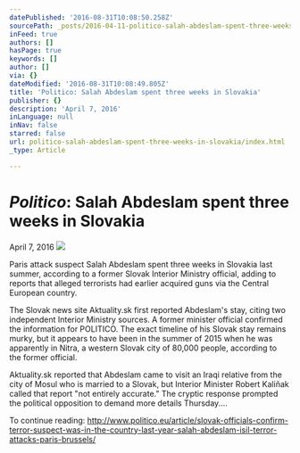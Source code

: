 ```yaml
---
datePublished: '2016-08-31T10:08:50.258Z'
sourcePath: _posts/2016-04-11-politico-salah-abdeslam-spent-three-weeks-in-slovakia.md
inFeed: true
authors: []
hasPage: true
keywords: []
author: []
via: {}
dateModified: '2016-08-31T10:08:49.805Z'
title: 'Politico: Salah Abdeslam spent three weeks in Slovakia'
publisher: {}
description: 'April 7, 2016'
inLanguage: null
inNav: false
starred: false
url: politico-salah-abdeslam-spent-three-weeks-in-slovakia/index.html
_type: Article

---
```

# _**Politico**_**: Salah Abdeslam spent three weeks in Slovakia**

April 7, 2016
![](https://s3-us-west-2.amazonaws.com/the-grid-img/p/8fb0fe050def1f9b2850a90e354b7f613db80eb6.jpg)

Paris attack suspect Salah Abdeslam spent three weeks in Slovakia last summer, according to a former Slovak Interior Ministry official, adding to reports that alleged terrorists had earlier acquired guns via the Central European country.

The Slovak news site Aktuality.sk first reported Abdeslam's stay, citing two independent Interior Ministry sources. A former minister official confirmed the information for POLITICO. The exact timeline of his Slovak stay remains murky, but it appears to have been in the summer of 2015 when he was apparently in Nitra, a western Slovak city of 80,000 people, according to the former official.

Aktuality.sk reported that Abdeslam came to visit an Iraqi relative from the city of Mosul who is married to a Slovak, but Interior Minister Robert Kaliňak called that report "not entirely accurate." The cryptic response prompted the political opposition to demand more details Thursday....

To continue reading: http://www.politico.eu/article/slovak-officials-confirm-terror-suspect-was-in-the-country-last-year-salah-abdeslam-isil-terror-attacks-paris-brussels/